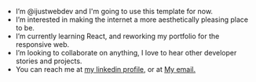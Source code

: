 - I’m @ijustwebdev and I'm going to use this template for now.
- I’m interested in making the internet a more aesthetically pleasing place to be.
- I’m currently learning React, and reworking my portfolio for the responsive web.
- I’m looking to collaborate on anything, I love to hear other developer stories and projects.
- You can reach me at [my linkedin profile](https://www.linkedin.com/in/forrest-mullenax/), or at [My email.](fcmbox2@gmail.com)
